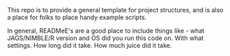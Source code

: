 
<!-- README.md is generated from README.Rmd. Please edit that file -->

This repo is to provide a general template for project structures, and is also a place for folks to place handy example scripts. 

In general, READMeE's are a good place to include things like - what JAGS/NIMBLE/R version
and OS did you run this code on. With what settings. How long did it
take. How much juice did it take.
